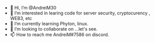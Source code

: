 - 👋 Hi, I’m @AndreiM30
- 👀 I’m interested in learing code for server security, cryptocurency , WEB3, etc
- 🌱 I’m currently learning Phyton, linux.
- 💞️ I’m looking to collaborate on ...let's see.
- 📫 How to reach me AndreiM#7586 on discord.

<!---
AndreiM30/AndreiM30 is a ✨ special ✨ repository because its `README.md` (this file) appears on your GitHub profile.
You can click the Preview link to take a look at your changes.
--->
